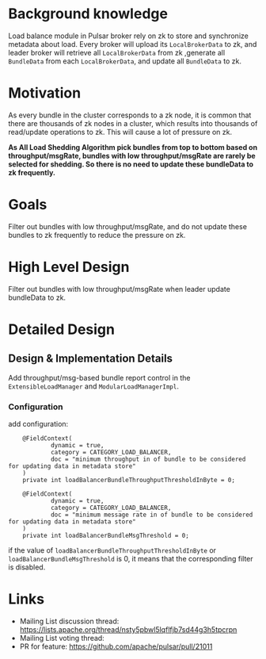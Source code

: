 # Background knowledge

Load balance module in Pulsar broker rely on zk to store and synchronize metadata about load. Every broker will upload its `LocalBrokerData` to zk, and leader broker will retrieve all `LocalBrokerData` from zk ,generate all `BundleData` from each `LocalBrokerData`, and update all `BundleData` to zk. 


# Motivation

As every bundle in the cluster corresponds to a zk node, it is common that there are thousands of zk nodes in a cluster, which results into thousands of read/update operations to zk. This will cause a lot of pressure on zk.

**As All Load Shedding Algorithm pick bundles from top to bottom based on throughput/msgRate, bundles with low throughput/msgRate are rarely be selected for shedding. So there is no need to update these bundleData to zk frequently.**


# Goals

Filter out bundles with low throughput/msgRate, and do not update these bundles to zk frequently to reduce the pressure on zk.


# High Level Design

Filter out bundles with low throughput/msgRate when leader update bundleData to zk.


# Detailed Design

## Design & Implementation Details
Add throughput/msg-based bundle report control in the `ExtensibleLoadManager` and `ModularLoadManagerImpl`.

### Configuration

add configuration:
```
    @FieldContext(
            dynamic = true,
            category = CATEGORY_LOAD_BALANCER,
            doc = "minimum throughput in of bundle to be considered for updating data in metadata store"
    )
    private int loadBalancerBundleThroughputThresholdInByte = 0;

    @FieldContext(
            dynamic = true,
            category = CATEGORY_LOAD_BALANCER,
            doc = "minimum message rate in of bundle to be considered for updating data in metadata store"
    )
    private int loadBalancerBundleMsgThreshold = 0;
```
if the value of `loadBalancerBundleThroughputThresholdInByte` or `loadBalancerBundleMsgThreshold` is 0, it means that the corresponding filter is disabled.


# Links

<!--
Updated afterwards
-->
* Mailing List discussion thread: https://lists.apache.org/thread/nsty5pbwl5lqflfjb7sd44g3h5tpcrpn
* Mailing List voting thread: 
* PR for feature: https://github.com/apache/pulsar/pull/21011